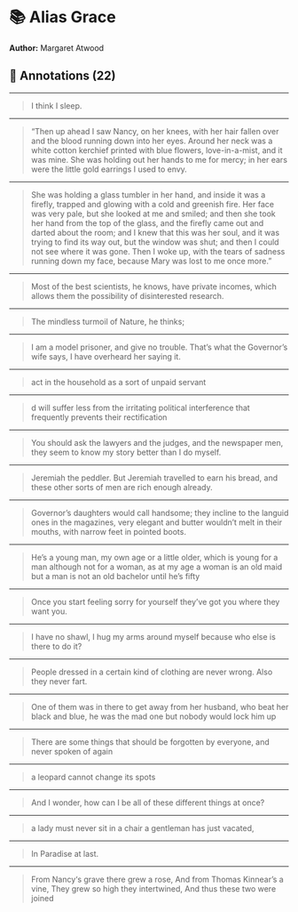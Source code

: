 # 📚 Alias Grace

**Author:** Margaret Atwood  

## 📝 Annotations (22)

---


> I think I sleep.  

---


> “Then up ahead I saw Nancy, on her knees, with her hair fallen over and the blood running down into her eyes. Around her neck was a white cotton kerchief printed with blue flowers, love-in-a-mist, and it was mine. She was holding out her hands to me for mercy; in her ears were the little gold earrings I used to envy.  

---


> She was holding a glass tumbler in her hand, and inside it was a firefly, trapped and glowing with a cold and greenish fire. Her face was very pale, but she looked at me and smiled; and then she took her hand from the top of the glass, and the firefly came out and darted about the room; and I knew that this was her soul, and it was trying to find its way out, but the window was shut; and then I could not see where it was gone. Then I woke up, with the tears of sadness running down my face, because Mary was lost to me once more.”   

---


> Most of the best scientists, he knows, have private incomes, which allows them the possibility of disinterested research.  

---


> The mindless turmoil of Nature, he thinks;  

---


>  I am a model prisoner, and give no trouble. That’s what the Governor’s wife says, I have overheard her saying it.  

---


>  act in the household as a sort of unpaid servant  

---


> d will suffer less from the irritating political interference that frequently prevents their rectification  

---


> You should ask the lawyers and the judges, and the newspaper men, they seem to know my story better than I do myself.  

---


> Jeremiah the peddler. But Jeremiah travelled to earn his bread, and these other sorts of men are rich enough already.  

---


> Governor’s daughters would call handsome; they incline to the languid ones in the magazines, very elegant and butter wouldn’t melt in their mouths, with narrow feet in pointed boots.  

---


> He’s a young man, my own age or a little older, which is young for a man although not for a woman, as at my age a woman is an old maid but a man is not an old bachelor until he’s fifty  

---


> Once you start feeling sorry for yourself they’ve got you where they want you.  

---


> I have no shawl, I hug my arms around myself because who else is there to do it?  

---


> People dressed in a certain kind of clothing are never wrong. Also they never fart.  

---


> One of them was in there to get away from her husband, who beat her black and blue, he was the mad one but nobody would lock him up  

---


> There are some things that should be forgotten by everyone, and never spoken of again  

---


> a leopard cannot change its spots  

---


> And I wonder, how can I be all of these different things at once?  

---


> a lady must never sit in a chair a gentleman has just vacated,  

---


> In Paradise at last.  

---


> From Nancy‘s grave there grew a rose, 
And from Thomas Kinnear’s a vine, 
They grew so high they intertwined, 
And thus these two were joined  


